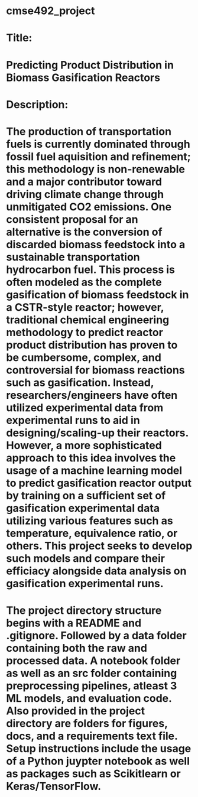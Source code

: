 # cmse492_project

# Title:
# Predicting Product Distribution in Biomass Gasification Reactors

# Description:
# The production of transportation fuels is currently dominated through fossil fuel aquisition and refinement; this methodology is non-renewable and a major contributor toward driving climate change through unmitigated CO2 emissions. One consistent proposal for an alternative is the conversion of discarded biomass feedstock into a sustainable transportation hydrocarbon fuel. This process is often modeled as the complete gasification of biomass feedstock in a CSTR-style reactor; however, traditional chemical engineering methodology to predict reactor product distribution has proven to be cumbersome, complex, and controversial for biomass reactions such as gasification. Instead, researchers/engineers have often utilized experimental data from experimental runs to aid in designing/scaling-up their reactors. However, a more sophisticated approach to this idea involves the usage of a machine learning model to predict gasification reactor output by training on a sufficient set of gasification experimental data utilizing various features such as temperature, equivalence ratio, or others. This project seeks to develop such models and compare their efficiacy alongside data analysis on gasification experimental runs. 

# The project directory structure begins with a README and .gitignore. Followed by a data folder containing both the raw and processed data. A notebook folder as well as an src folder containing preprocessing pipelines, atleast 3 ML models, and evaluation code. Also provided in the project directory are folders for figures, docs, and a requirements text file. Setup instructions include the usage of a Python juypter notebook as well as packages such as Scikitlearn or Keras/TensorFlow. 
